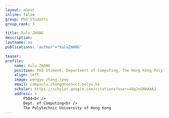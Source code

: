 ```yaml
---
layout: about
inline: false
group: PhD Students
group_rank: 3

title: Xulu ZHANG
description: 
lastname: aa
publications: 'author^=*XuluZHANG'

teaser: 
profile:
    name: Xulu ZHANG
    position: PhD Student, Department of Computing, The Hong Kong Polytechnic University
    align: left
    image: wengyu-zhang.jpeg
    email: compxulu.zhang@connect.polyu.hk
    scholar: https://scholar.google.com/citations?user=4UqJoGMAAAAJ
    address: >
        P504<br />
        Dept. of Computing<br />
        The Polytechnic University of Hong Kong
---
```


<!-- # PhD Students

**Xulu ZHANG**

PhD Student, Department of Computing, The Hong Kong Polytechnic University

[Homepage](https://scholar.google.com/citations?user=4UqJoGMAAAAJ)
[Google Scholar](https://scholar.google.com/citations?user=4UqJoGMAAAAJ)
[compxulu.zhang@connect.polyu.hk](mailto:compxulu.zhang@connect.polyu.hk) -->
